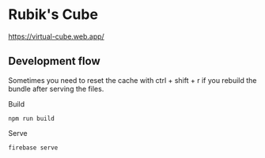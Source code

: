 # Rubik's Cube

https://virtual-cube.web.app/

## Development flow

Sometimes you need to reset the cache with ctrl + shift + r if you rebuild the bundle after serving the files.

Build
```
npm run build
```

Serve
```
firebase serve
```